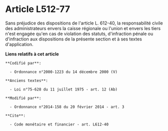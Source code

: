 # Article L512-77

Sans préjudice des dispositions de l'article L. 612-40, la responsabilité civile des administrateurs envers la caisse
régionale ou l'union et envers les tiers n'est engagée qu'en cas de violation des statuts, d'infraction pénale ou
d'infraction aux dispositions de la présente section et à ses textes d'application.

**Liens relatifs à cet article**

	**Codifié par**:

	  - Ordonnance n°2000-1223 du 14 décembre 2000 (V)

	**Anciens textes**:

	  - Loi n°75-628 du 11 juillet 1975 - art. 12 (Ab)

	**Modifié par**:

	  - Ordonnance n°2014-158 du 20 février 2014 - art. 3

	**Cite**:

	  - Code monétaire et financier - art. L612-40
